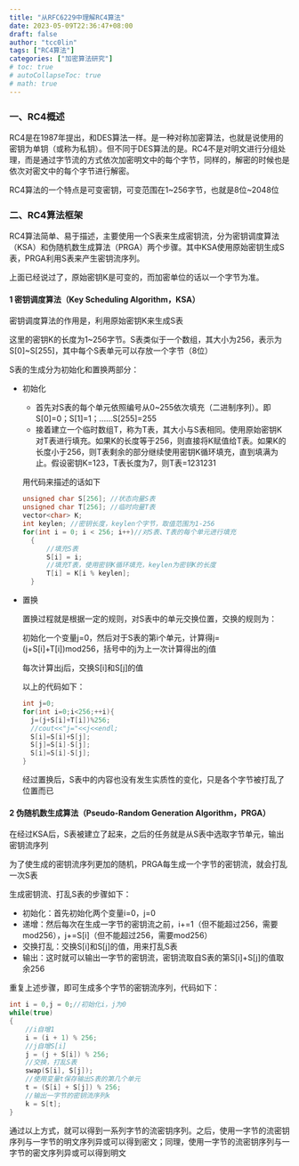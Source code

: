 ```yaml
---
title: "从RFC6229中理解RC4算法"
date: 2023-05-09T22:36:47+08:00
draft: false
author: "tcc0lin"
tags: ["RC4算法"]
categories: ["加密算法研究"]
# toc: true
# autoCollapseToc: true
# math: true
---
```


### 一、RC4概述
RC4是在1987年提出，和DES算法一样。是一种对称加密算法，也就是说使用的密钥为单钥（或称为私钥）。但不同于DES算法的是。RC4不是对明文进行分组处理，而是通过字节流的方式依次加密明文中的每个字节，同样的，解密的时候也是依次对密文中的每个字节进行解密。

RC4算法的一个特点是可变密钥，可变范围在1~256字节，也就是8位~2048位
### 二、RC4算法框架

RC4算法简单、易于描述，主要使用一个S表来生成密钥流，分为密钥调度算法（KSA）和伪随机数生成算法（PRGA）两个步骤。其中KSA使用原始密钥生成S表，PRGA利用S表来产生密钥流序列。

上面已经说过了，原始密钥K是可变的，而加密单位的话以一个字节为准。

#### 1 密钥调度算法（Key Scheduling Algorithm，KSA）

密钥调度算法的作用是，利用原始密钥K来生成S表

这里的密钥K的长度为1~256字节。S表类似于一个数组，其大小为256，表示为S[0]~S[255]，其中每个S表单元可以存放一个字节（8位）

S表的生成分为初始化和置换两部分：
- 初始化
  
  - 首先对S表的每个单元依照编号从0~255依次填充（二进制序列）。即S[0]=0；S[1]=1；......S[255]=255
  - 接着建立一个临时数组T，称为T表，其大小与S表相同。使用原始密钥K对T表进行填充。如果K的长度等于256，则直接将K赋值给T表。如果K的长度小于256，则T表剩余的部分继续使用密钥K循环填充，直到填满为止。假设密钥K=123，T表长度为7，则T表=1231231
  
  用代码来描述的话如下
  ```c
  unsigned char S[256]; //状态向量S表
  unsigned char T[256]; //临时向量T表
  vector<char> K;
  int keylen; //密钥长度，keylen个字节，取值范围为1-256
  for(int i = 0; i < 256; i++)//对S表、T表的每个单元进行填充
    {
        //填充S表
        S[i] = i;
        //填充T表，使用密钥K循环填充，keylen为密钥K的长度
        T[i] = K[i % keylen];
    }
  ```
- 置换
  
  置换过程就是根据一定的规则，对S表中的单元交换位置，交换的规则为：

  初始化一个变量j=0，然后对于S表的第i个单元，计算得j=(j+S[i]+T[i])mod256，括号中的j为上一次计算得出的j值

  每次计算出j后，交换S[i]和S[j]的值

  以上的代码如下：
  ```c
  int j=0;
  for(int i=0;i<256;++i){
    j=(j+S[i]+T[i])%256;
    //cout<<"j="<<j<<endl;
    S[i]=S[i]+S[j];
    S[j]=S[i]-S[j];
    S[i]=S[i]-S[j];
  }
  ```

  经过置换后，S表中的内容也没有发生实质性的变化，只是各个字节被打乱了位置而已

#### 2 伪随机数生成算法（Pseudo-Random Generation Algorithm，PRGA）

在经过KSA后，S表被建立了起来，之后的任务就是从S表中选取字节单元，输出密钥流序列

为了使生成的密钥流序列更加的随机，PRGA每生成一个字节的密钥流，就会打乱一次S表

生成密钥流、打乱S表的步骤如下：
- 初始化：首先初始化两个变量i=0，j=0
- 递增：然后每次在生成一字节的密钥流之前，i+=1（但不能超过256，需要mod256），j+=S[i]（但不能超过256，需要mod256）
- 交换打乱：交换S[i]和S[j]的值，用来打乱S表
- 输出：这时就可以输出一字节的密钥流，密钥流取自S表的第S[i]+S[j]的值取余256
  
重复上述步骤，即可生成多个字节的密钥流序列，代码如下：
```c
int i = 0,j = 0;//初始化i，j为0
while(true)
{
    //i自增1
    i = (i + 1) % 256;
    //j自增S[i]
    j = (j + S[i]) % 256;
    //交换，打乱S表
    swap(S[i], S[j]);
    //使用变量t保存输出S表的第几个单元
    t = (S[i] + S[j]) % 256;
    //输出一字节的密钥流序列k
    k = S[t];
}
```
通过以上方式，就可以得到一系列字节的流密钥序列。之后，使用一字节的流密钥序列与一字节的明文序列异或可以得到密文；同理，使用一字节的流密钥序列与一字节的密文序列异或可以得到明文